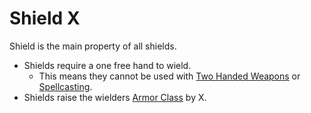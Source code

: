 # Shield X
Shield is the main property of all shields.
- Shields require a one free hand to wield.
	- This means they cannot be used with [Two Handed Weapons](../../Weapons/Weapon%20Properties/Two%20Handed%20Property.md) or [Spellcasting](../../../../Magic/Spellcasting.md#Casting%20Movement%20and%20Noise).
- Shields raise the wielders [Armor Class](../../../../Player%20Characters/Derived%20Statistics/Armor%20Class.md) by X.